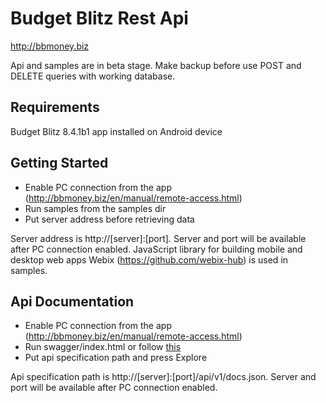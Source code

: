 # Budget Blitz Rest Api

http://bbmoney.biz

Api and samples are in beta stage. Make backup before use POST and DELETE queries with working database.

## Requirements

Budget Blitz 8.4.1b1 app installed on Android device

## Getting Started

- Enable PC connection from the app (http://bbmoney.biz/en/manual/remote-access.html)
- Run samples from the samples dir
- Put server address before retrieving data

Server address is http://[server]:[port]. Server and port will be available after PC connection enabled. JavaScript library for building mobile and desktop web apps Webix (https://github.com/webix-hub) is used in samples.

## Api Documentation

- Enable PC connection from the app (http://bbmoney.biz/en/manual/remote-access.html)
- Run swagger/index.html or follow [this](BudgetBlitz-Api/swagger)
- Put api specification path and press Explore

Api specification path is http://[server]:[port]/api/v1/docs.json. Server and port will be available after PC connection enabled.
